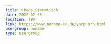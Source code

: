 ```yaml
---
title: Chaos-Stammtisch
date: 2022-02-03
location: TBA
link: https://www.noname-ev.de/yarpnarp.html
usergroup: noname
type: usergroup
---
```

